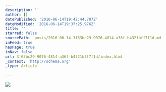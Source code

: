 ```yaml
---
description: ''
author: []
datePublished: '2016-06-14T19:42:44.707Z'
dateModified: '2016-06-14T19:37:25.976Z'
title: ''
starred: false
sourcePath: _posts/2016-06-14-3f63bc29-9076-4814-a36f-b4321bff7f1d.md
inFeed: true
hasPage: true
inNav: false
url: 3f63bc29-9076-4814-a36f-b4321bff7f1d/index.html
_context: 'http://schema.org'
_type: Article

---
```

![](https://the-grid-user-content.s3-us-west-2.amazonaws.com/ce790c48-272d-437c-922a-3d938e6c4d7c.jpg)